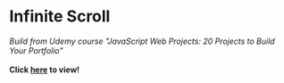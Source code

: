 # Infinite Scroll
*Build from Udemy course "JavaScript Web Projects: 20 Projects to Build Your Portfolio"*
<br><br>
**Click [here](https://yunqiu21.github.io/infinite-scroll.github.io/) to view!**

